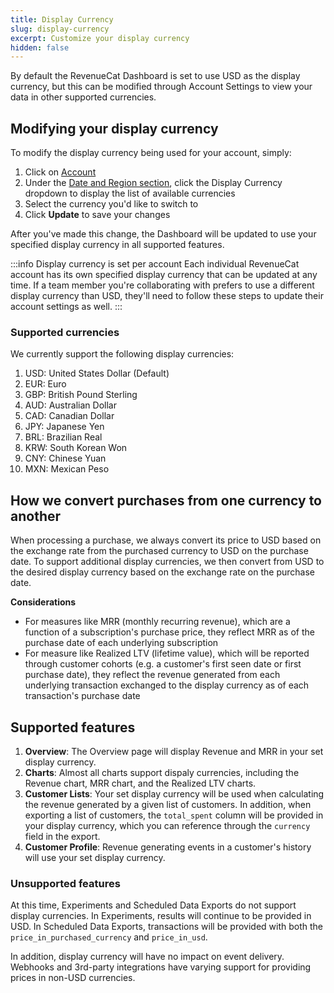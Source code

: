 ```yaml
---
title: Display Currency
slug: display-currency
excerpt: Customize your display currency
hidden: false
---
```


By default the RevenueCat Dashboard is set to use USD as the display currency, but this can be modified through Account Settings to view your data in other supported currencies.

## Modifying your display currency

To modify the display currency being used for your account, simply:

1. Click on [Account](https://app.revenuecat.com/settings/account)
2. Under the [Date and Region section](https://app.revenuecat.com/settings/dateregion), click the Display Currency dropdown to display the list of available currencies
3. Select the currency you'd like to switch to
4. Click **Update** to save your changes

After you've made this change, the Dashboard will be updated to use your specified display currency in all supported features.

:::info Display currency is set per account
Each individual RevenueCat account has its own specified display currency that can be updated at any time. If a team member you're collaborating with prefers to use a different display currency than USD, they'll need to follow these steps to update their account settings as well.
:::

### Supported currencies

We currently support the following display currencies:

1. USD: United States Dollar (Default)
2. EUR: Euro
3. GBP: British Pound Sterling
4. AUD: Australian Dollar
5. CAD: Canadian Dollar
6. JPY: Japanese Yen
7. BRL: Brazilian Real
8. KRW: South Korean Won
9. CNY: Chinese Yuan
10. MXN: Mexican Peso

## How we convert purchases from one currency to another

When processing a purchase, we always convert its price to USD based on the exchange rate from the purchased currency to USD on the purchase date. To support additional display currencies, we then convert from USD to the desired display currency based on the exchange rate on the purchase date.

**Considerations**

- For measures like MRR (monthly recurring revenue), which are a function of a subscription's purchase price, they reflect MRR as of the purchase date of each underlying subscription
- For measure like Realized LTV (lifetime value), which will be reported through customer cohorts (e.g. a customer's first seen date or first purchase date), they reflect the revenue generated from each underlying transaction exchanged to the display currency as of each transaction's purchase date

## Supported features

1. **Overview**: The Overview page will display Revenue and MRR in your set display currency.
2. **Charts**: Almost all charts support dispaly currencies, including the Revenue chart, MRR chart, and the Realized LTV charts.
3. **Customer Lists**: Your set display currency will be used when calculating the revenue generated by a given list of customers. In addition, when exporting a list of customers, the `total_spent` column will be provided in your display currency, which you can reference through the `currency` field in the export.
4. **Customer Profile**: Revenue generating events in a customer's history will use your set display currency.

### Unsupported features

At this time, Experiments and Scheduled Data Exports do not support display currencies. In Experiments, results will continue to be provided in USD. In Scheduled Data Exports, transactions will be provided with both the `price_in_purchased_currency` and `price_in_usd`.

In addition, display currency will have no impact on event delivery. Webhooks and 3rd-party integrations have varying support for providing prices in non-USD currencies.
